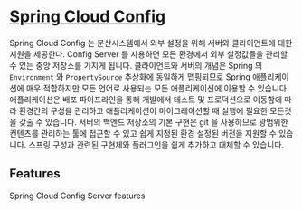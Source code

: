 # [Spring Cloud Config](https://spring.io/projects/spring-cloud-config)

Spring Cloud Config 는 분산시스템에서 외부 설정을 위해 서버와 클라이언트에 대한 지원을 제공한다.
Config Server 를 사용하면 모든 환경에서 외부 설정값들을 관리할 수 있는 중앙 저장소를 가지게 됩니다.
클라이언트와 서버의 개념은 Spring 의 `Environment` 와 `PropertySource` 추상화에 동일하게 맵핑되므로
Spring 애플리케이션에 매우 적합하지만 모든 언어로 사용되는 모든 애플리케이션에 이용할 수 있습니다.
애플리케이션은 배포 파이프라인을 통해 개발에서 테스트 및 프로덕션으로 이동함에 따라 환경간의 구성을 관리하고
애플리케이션이 마이그레이션할 때 실행에 필요한 모든것을 갖출 수 있습니다.
서버의 백엔드 저장소의 기본 구현은 git 을 사용하므로 광범위한 컨텐츠를 관리하는 툴에 접근할 수 있고 
쉽게 지정된 환경 설정된 버전을 지원할 수 있습니다.
스프링 구성과 관련된 구현체와 플러그인을 쉽게 추가하고 대체할 수 있습니다.

## Features

Spring Cloud Config Server features

